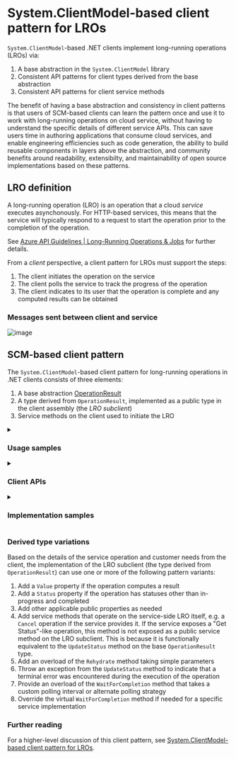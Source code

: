 # System.ClientModel-based client pattern for LROs

`System.ClientModel`-based .NET clients implement long-running operations (LROs) via:

1. A base abstraction in the `System.ClientModel` library
1. Consistent API patterns for client types derived from the base abstraction
1. Consistent API patterns for client service methods

The benefit of having a base abstraction and consistency in client patterns is that users of SCM-based clients can learn the pattern once and use it to work with long-running operations on cloud service, without having to understand the specific details of different service APIs.  This can save users time in authoring applications that consume cloud services, and enable engineering efficiencies such as code generation, the ability to build reusable components in layers above the abstraction, and community benefits around readability, extensibilty, and maintainability of open source implementations based on these patterns.

## LRO definition

A long-running operation (LRO) is an operation that a cloud *service* executes asynchonously.  For HTTP-based services, this means that the service will typically respond to a request to start the operation prior to the completion of the operation.

See [Azure API Guidelines | Long-Running Operations & Jobs](https://github.com/microsoft/api-guidelines/blob/vNext/azure/Guidelines.md#long-running-operations--jobs) for further details.

From a *client* perspective, a client pattern for LROs must support the steps:

1. The client initiates the operation on the service
1. The client polls the service to track the progress of the operation
1. The client indicates to its user that the operation is complete and any computed results can be obtained

### Messages sent between client and service

![image](https://gist.github.com/user-attachments/assets/fcf2cdb9-2f4d-4be4-ae21-fddc99cac566)

## SCM-based client pattern

The `System.ClientModel`-based client pattern for long-running operations in .NET clients consists of three elements:

1. A base abstraction [OperationResult](https://learn.microsoft.com/en-us/dotnet/api/system.clientmodel.primitives.operationresult?view=azure-dotnet)
1. A type derived from `OperationResult`, implemented as a public type in the client assembly (the *LRO subclient*)
1. Service methods on the client used to initiate the LRO

<details>
<summary><h3><b> Usage samples </b></h3></summary>

<details>
<summary><h4><b> 1. Start LRO, return when completed </b></h4></summary>

```csharp
VectorStore vectorStore = client.CreateVectorStore(waitUntilCompleted: true).Value;
```

</details>

<details>
<summary><h4><b> 2. Start LRO, wait for completion via LRO subclient </b></h4></summary>

```csharp
CreateVectorStoreOperation createOperation = client.CreateVectorStore(waitUntilCompleted: false);
createOperation.WaitForCompletion();
VectorStore vectorStore = createOperation.Value;
```

</details>

<details>
<summary><h4><b> 3. Start LRO, wait for completion using custom polling interval </b></h4></summary>

```csharp
CreateVectorStoreOperation createOperation = client.CreateVectorStore(waitUntilCompleted: false);
createOperation.WaitForCompletion(pollingInterval: TimeSpan.FromSeconds(2));
VectorStore vectorStore = createOperation.Value;
```

</details>

<details>
<summary><h4><b> 4. Start LRO, manually poll for updates (advanced) </b></h4></summary>

```csharp
CreateVectorStoreOperation createOperation = client.CreateVectorStore(waitUntilCompleted: false);
while (!createOperation.HasCompleted)
{
    await Task.Delay(2000);
    createOperation.UpdateStatus();
}
VectorStore vectorStore = createOperation.Value;
```

</details>

<details>
<summary><h4><b> 5. Start LRO, view HTTP response details (advanced) </b></h4></summary>

```csharp
CreateVectorStoreOperation createOperation = client.CreateVectorStore(waitUntilCompleted: false);
PrintHttpDetails(createOperation.GetRawResponse());
while (!createOperation.HasCompleted)
{
    await Task.Delay(2000);
    createOperation.UpdateStatus();
    PrintHttpDetails(createOperation.GetRawResponse());
}
VectorStore vectorStore = createOperation.Value;

void PrintHttpDetails(PipelineResponse response)
{
    Console.WriteLine("Status code: " + response.Status);
}
```

</details>

<details>
<summary><h4><b> 6. Start LRO, wait for completion from a different process ("Rehydrate") (advanced) </b></h4></summary>

From first process:

```csharp
CreateVectorStoreOperation createOperation = client.CreateVectorStore(waitUntilCompleted: false);
PersistValue(createOperation.RehydrationToken);
```

From second process:

```csharp
ContinuationToken rehydrationToken = ReadPersistedValue(createOperation.RehydrationToken);
CreateVectorStoreOperation createOperation = CreateVectorStoreOperation(client, rehydrationToken);
createOperatino.WaitForCompletion();
VectorStore vectorStore = createOperation.Value;
```

</details>

</details>
<details>
<summary><h3><b> Client APIs </b></h3></summary>

The sections below illustrate an example implementation for the OpenAI LRO to create a vector store.  These samples are based on the implementation in the .NET OpenAI library (see: [CreateVectorStoreOperation.cs](https://github.com/openai/openai-dotnet/blob/main/src/Custom/VectorStores/CreateVectorStoreOperation.cs) and related types for specifics of current implementation details).

<details>
<summary><h4><b> Client service methods </b></h4></summary>

The `VectorStoreClient` provides service methods to start the LRO.  Usage samples to call these APIs are provided in a prior section.

```csharp
public class VectorStoreClient {
    // ...

    // Convenience methods    
    public virtual Task<CreateVectorStoreOperation> CreateVectorStoreAsync(bool waitUntilCompleted, VectorStoreCreationOptions vectorStore = null, CancellationToken cancellationToken = default);
    public virtual CreateVectorStoreOperation CreateVectorStore(bool waitUntilCompleted, VectorStoreCreationOptions vectorStore = null, CancellationToken cancellationToken = default);

    // Protocol methods
    public virtual Task<CreateVectorStoreOperation> CreateVectorStoreAsync(BinaryContent content, bool waitUntilCompleted, RequestOptions options = null);
    public virtual CreateVectorStoreOperation CreateVectorStore(BinaryContent content, bool waitUntilCompleted, RequestOptions options = null);

    // ...
}
```

</details>

<details>
<summary><h4><b> OperationResult APIs </b></h4></summary>

The `OperationResult` base abstraction is provided in the `System.ClientModel` library.  It has an abstract `UpdateStatus` method that derived types must implement.  Its `WaitForCompletion` method calls `UpdateStatus` internally, at a default polling interval.

```csharp
public abstract partial class OperationResult
{
    protected OperationResult(System.ClientModel.Primitives.PipelineResponse response) { }
    public bool HasCompleted { get { throw null; } protected set { } }
    public abstract System.ClientModel.ContinuationToken? RehydrationToken { get; protected set; }
    public System.ClientModel.Primitives.PipelineResponse GetRawResponse() { throw null; }
    protected void SetRawResponse(System.ClientModel.Primitives.PipelineResponse response) { }
    public abstract System.ClientModel.ClientResult UpdateStatus(System.ClientModel.Primitives.RequestOptions? options = null);
    public abstract System.Threading.Tasks.ValueTask<System.ClientModel.ClientResult> UpdateStatusAsync(System.ClientModel.Primitives.RequestOptions? options = null);
    public virtual void WaitForCompletion(System.Threading.CancellationToken cancellationToken = default(System.Threading.CancellationToken)) { }
    public virtual System.Threading.Tasks.ValueTask WaitForCompletionAsync(System.Threading.CancellationToken cancellationToken = default(System.Threading.CancellationToken)) { throw null; }
}
```

</details>

<details>
<summary><h4><b> LRO subclient APIs </b></h4></summary>

The `CreateVectorStoreOperation` class is dervied from SCM `OperationResult`.  It implements the abstract members `UpdateStatus` and `RehydrationToken`.  The implementation of `UpdateStatus` calls through to internal generated service methods to obtain the status of the operation, and sets `HasCompleted` to `true` once the operation has completed.

```csharp
public class CreateVectorStoreOperation : OperationResult {
    public override ContinuationToken? RehydrationToken { get; protected set; }
    public VectorStore? Value { get; }
    public static CreateVectorStoreOperation Rehydrate(VectorStoreClient client, ContinuationToken rehydrationToken, CancellationToken cancellationToken = default);
    public static Task<CreateVectorStoreOperation> RehydrateAsync(VectorStoreClient client, ContinuationToken rehydrationToken, CancellationToken cancellationToken = default);
    public override ClientResult UpdateStatus(RequestOptions? options = null);
    public override ValueTask<ClientResult> UpdateStatusAsync(RequestOptions? options = null);
}
```

</details>

</details>
<details>
<summary><h3><b> Implementation samples </b></h3></summary>

<details>
<summary><h4><b> CreateVectorStoreOperation </b></h4></summary>

The following is an example implementation of `CreateVectorStoreOperation`, whose public APIs were detailed in a prior section.

```csharp
using System;
using System.ClientModel;
using System.ClientModel.Primitives;
using System.Diagnostics.CodeAnalysis;
using System.Threading;
using System.Threading.Tasks;

#nullable enable

namespace OpenAI.VectorStores;

[Experimental("OPENAI001")]
public partial class CreateVectorStoreOperation : OperationResult
{
    private readonly ClientPipeline _pipeline;
    private readonly Uri _endpoint;

    internal CreateVectorStoreOperation(ClientPipeline pipeline, Uri endpoint, ClientResult<VectorStore> result)
        : base(result.GetRawResponse())
    {
        _pipeline = pipeline;
        _endpoint = endpoint;

        Value = result;
        HasCompleted = GetHasCompleted(Value.Status);
        RehydrationToken = new CreateVectorStoreOperationToken(VectorStoreId);
    }
    
    /// <inheritdoc/>
    public override ContinuationToken? RehydrationToken { get; protected set; }

    /// <summary>
    /// The current value of the create <see cref="VectorStore"/> operation in progress.
    /// </summary>
    public VectorStore? Value { get; private set; }

    /// <summary>
    /// Recreates a <see cref="CreateVectorStoreOperation"/> from a rehydration token.
    /// </summary>
    /// <param name="client"> The <see cref="VectorStoreClient"/> used to obtain the 
    /// operation status from the service. </param>
    /// <param name="rehydrationToken"> The rehydration token corresponding to 
    /// the operation to rehydrate. </param>
    /// <param name="cancellationToken"> A token that can be used to cancel the 
    /// request. </param>
    /// <returns> The rehydrated operation. </returns>
    /// <exception cref="ArgumentNullException"> <paramref name="client"/> or <paramref name="rehydrationToken"/> is null. </exception>
    public static async Task<CreateVectorStoreOperation> RehydrateAsync(VectorStoreClient client, ContinuationToken rehydrationToken, CancellationToken cancellationToken = default)
    {
        Argument.AssertNotNull(client, nameof(client));
        Argument.AssertNotNull(rehydrationToken, nameof(rehydrationToken));

        CreateVectorStoreOperationToken token = CreateVectorStoreOperationToken.FromToken(rehydrationToken);

        ClientResult result = await client.GetVectorStoreAsync(token.VectorStoreId, cancellationToken.ToRequestOptions()).ConfigureAwait(false);
        PipelineResponse response = result.GetRawResponse();
        VectorStore vectorStore = VectorStore.FromResponse(response);

        return client.CreateCreateVectorStoreOperation(ClientResult.FromValue(vectorStore, response));
    }

    /// <summary>
    /// Recreates a <see cref="CreateVectorStoreOperation"/> from a rehydration token.
    /// </summary>
    /// <param name="client"> The <see cref="VectorStoreClient"/> used to obtain the 
    /// operation status from the service. </param>
    /// <param name="rehydrationToken"> The rehydration token corresponding to 
    /// the operation to rehydrate. </param>
    /// <param name="cancellationToken"> A token that can be used to cancel the 
    /// request. </param>
    /// <returns> The rehydrated operation. </returns>
    /// <exception cref="ArgumentNullException"> <paramref name="client"/> or <paramref name="rehydrationToken"/> is null. </exception>
    public static CreateVectorStoreOperation Rehydrate(VectorStoreClient client, ContinuationToken rehydrationToken, CancellationToken cancellationToken = default)
    {
        Argument.AssertNotNull(client, nameof(client));
        Argument.AssertNotNull(rehydrationToken, nameof(rehydrationToken));

        CreateVectorStoreOperationToken token = CreateVectorStoreOperationToken.FromToken(rehydrationToken);

        ClientResult result = client.GetVectorStore(token.VectorStoreId, cancellationToken.ToRequestOptions());
        PipelineResponse response = result.GetRawResponse();
        VectorStore vectorStore = VectorStore.FromResponse(response);

        return client.CreateCreateVectorStoreOperation(ClientResult.FromValue(vectorStore, response));
    }

    /// <inheritdoc/>
    public override async ValueTask<ClientResult> UpdateStatusAsync(RequestOptions? options = null)
    {
        ClientResult result = await GetVectorStoreAsync(options).ConfigureAwait(false);

        PipelineResponse response = result.GetRawResponse();
        VectorStore value = VectorStore.FromResponse(response);

        ApplyUpdate(response, value);

        return result;
    }

    /// <inheritdoc/>
    public override ClientResult UpdateStatus(RequestOptions? options = null)
    {
        ClientResult result = GetVectorStore(options);

        PipelineResponse response = result.GetRawResponse();
        VectorStore value = VectorStore.FromResponse(response);

        ApplyUpdate(response, value);

        return result;
    }

    internal async Task<CreateVectorStoreOperation> WaitUntilAsync(bool waitUntilCompleted, RequestOptions? options)
    {
        if (!waitUntilCompleted) return this;
        await WaitForCompletionAsync(options?.CancellationToken ?? default).ConfigureAwait(false);
        return this;
    }

    internal CreateVectorStoreOperation WaitUntil(bool waitUntilCompleted, RequestOptions? options)
    {
        if (!waitUntilCompleted) return this;
        WaitForCompletion(options?.CancellationToken ?? default);
        return this;
    }

    private void ApplyUpdate(PipelineResponse response, VectorStore value)
    {
        Value = value;
        Status = value.Status;

        HasCompleted = GetHasCompleted(value.Status);
        SetRawResponse(response);
    }

    private static bool GetHasCompleted(VectorStoreStatus status)
    {
        return status == VectorStoreStatus.Completed ||
            status == VectorStoreStatus.Expired;
    }

    internal virtual async Task<ClientResult<VectorStore>> GetVectorStoreAsync(CancellationToken cancellationToken = default)
    {
        ClientResult result = await GetVectorStoreAsync(cancellationToken.ToRequestOptions()).ConfigureAwait(false);
        return ClientResult.FromValue(VectorStore.FromResponse(result.GetRawResponse()), result.GetRawResponse());
    }

    internal virtual ClientResult<VectorStore> GetVectorStore(CancellationToken cancellationToken = default)
    {
        ClientResult result = GetVectorStore(cancellationToken.ToRequestOptions());
        return ClientResult.FromValue(VectorStore.FromResponse(result.GetRawResponse()), result.GetRawResponse());
    }

    internal virtual async Task<ClientResult> GetVectorStoreAsync(RequestOptions? options)
    {
        using PipelineMessage message = CreateGetVectorStoreRequest(_vectorStoreId, options);
        return ClientResult.FromResponse(await _pipeline.ProcessMessageAsync(message, options).ConfigureAwait(false));
    }

    internal virtual ClientResult GetVectorStore(RequestOptions? options)
    {
        using PipelineMessage message = CreateGetVectorStoreRequest(_vectorStoreId, options);
        return ClientResult.FromResponse(_pipeline.ProcessMessage(message, options));
    }
}

```

</details>

<details>
<summary><h4><b> OperationResult </b></h4></summary>

The base abstraction `OperationResult` is implemented in the `System.ClientModel` library.  See [OperationResult.cs](https://github.com/Azure/azure-sdk-for-net/blob/main/sdk/core/System.ClientModel/src/Convenience/OperationResult.cs) for details.

</details>

</details>

### Derived type variations

Based on the details of the service operation and customer needs from the client, the implementation of the LRO subclient (the type derived from `OperationResult`) can use one or more of the following pattern variants:

1. Add a `Value` property if the operation computes a result
1. Add a `Status` property if the operation has statuses other than in-progress and completed
1. Add other applicable public properties as needed
1. Add service methods that operate on the service-side LRO itself, e.g. a `Cancel` operation if the service provides it.  If the service exposes a "Get Status"-like operation, this method is not exposed as a public service method on the LRO subclient.  This is because it is functionally equivalent to the `UpdateStatus` method on the base `OperationResult` type.
1. Add an overload of the `Rehydrate` method taking simple parameters
1. Throw an exception from the `UpdateStatus` method to indicate that a terminal error was encountered during the execution of the operation
1. Provide an overload of the `WaitForCompletion` method that takes a custom polling interval or alternate polling strategy
1. Override the virtual `WaitForCompletion` method if needed for a specific service implementation

### Further reading

For a higher-level discussion of this client pattern, see [System.ClientModel-based client pattern for LROs](https://gist.github.com/annelo-msft/bba35dde939e50370b76163d1da35593).
